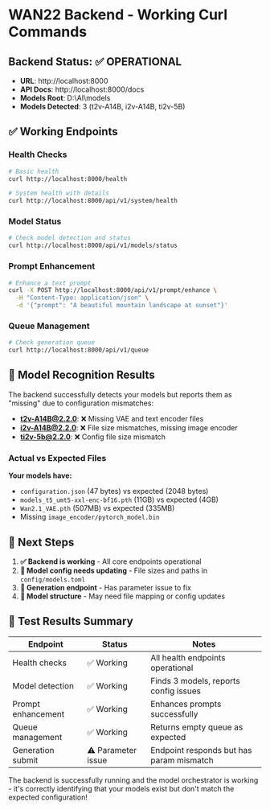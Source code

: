 # WAN22 Backend - Working Curl Commands

## Backend Status: ✅ OPERATIONAL

- **URL**: http://localhost:8000
- **API Docs**: http://localhost:8000/docs
- **Models Root**: D:\AI\models
- **Models Detected**: 3 (t2v-A14B, i2v-A14B, ti2v-5B)

## ✅ Working Endpoints

### Health Checks

```bash
# Basic health
curl http://localhost:8000/health

# System health with details
curl http://localhost:8000/api/v1/system/health
```

### Model Status

```bash
# Check model detection and status
curl http://localhost:8000/api/v1/models/status
```

### Prompt Enhancement

```bash
# Enhance a text prompt
curl -X POST http://localhost:8000/api/v1/prompt/enhance \
  -H "Content-Type: application/json" \
  -d '{"prompt": "A beautiful mountain landscape at sunset"}'
```

### Queue Management

```bash
# Check generation queue
curl http://localhost:8000/api/v1/queue
```

## 🔧 Model Recognition Results

The backend successfully detects your models but reports them as "missing" due to configuration mismatches:

- **t2v-A14B@2.2.0**: ❌ Missing VAE and text encoder files
- **i2v-A14B@2.2.0**: ❌ File size mismatches, missing image encoder
- **ti2v-5b@2.2.0**: ❌ Config file size mismatch

### Actual vs Expected Files

**Your models have:**

- `configuration.json` (47 bytes) vs expected (2048 bytes)
- `models_t5_umt5-xxl-enc-bf16.pth` (11GB) vs expected (4GB)
- `Wan2.1_VAE.pth` (507MB) vs expected (335MB)
- Missing `image_encoder/pytorch_model.bin`

## 🎯 Next Steps

1. **✅ Backend is working** - All core endpoints operational
2. **🔧 Model config needs updating** - File sizes and paths in `config/models.toml`
3. **🐛 Generation endpoint** - Has parameter issue to fix
4. **📁 Model structure** - May need file mapping or config updates

## 🧪 Test Results Summary

| Endpoint           | Status             | Notes                                    |
| ------------------ | ------------------ | ---------------------------------------- |
| Health checks      | ✅ Working         | All health endpoints operational         |
| Model detection    | ✅ Working         | Finds 3 models, reports config issues    |
| Prompt enhancement | ✅ Working         | Enhances prompts successfully            |
| Queue management   | ✅ Working         | Returns empty queue as expected          |
| Generation submit  | ⚠️ Parameter issue | Endpoint responds but has param mismatch |

The backend is successfully running and the model orchestrator is working - it's correctly identifying that your models exist but don't match the expected configuration!
